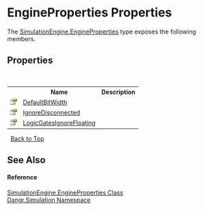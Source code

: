 # EngineProperties Properties
 

The <a href="T_Dangr_Simulation_SimulationEngine_EngineProperties">SimulationEngine.EngineProperties</a> type exposes the following members.


## Properties
&nbsp;<table><tr><th></th><th>Name</th><th>Description</th></tr><tr><td>![Public property](media/pubproperty.gif "Public property")</td><td><a href="P_Dangr_Simulation_SimulationEngine_EngineProperties_DefaultBitWidth">DefaultBitWidth</a></td><td /></tr><tr><td>![Public property](media/pubproperty.gif "Public property")</td><td><a href="P_Dangr_Simulation_SimulationEngine_EngineProperties_IgnoreDisconnected">IgnoreDisconnected</a></td><td /></tr><tr><td>![Public property](media/pubproperty.gif "Public property")</td><td><a href="P_Dangr_Simulation_SimulationEngine_EngineProperties_LogicGatesIgnoreFloating">LogicGatesIgnoreFloating</a></td><td /></tr></table>&nbsp;
<a href="#engineproperties-properties">Back to Top</a>

## See Also


#### Reference
<a href="T_Dangr_Simulation_SimulationEngine_EngineProperties">SimulationEngine.EngineProperties Class</a><br /><a href="N_Dangr_Simulation">Dangr.Simulation Namespace</a><br />